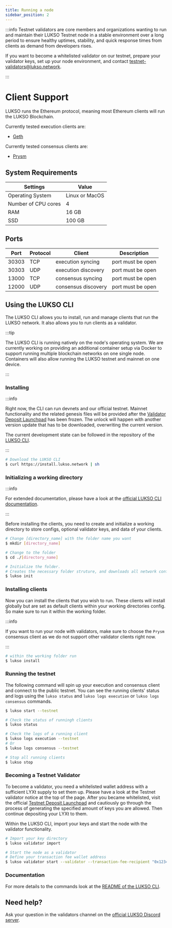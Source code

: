 ```yaml
---
title: Running a node
sidebar_position: 2
---
```


:::info
Testnet validators are core members and organizations wanting to run and maintain their LUKSO Testnet node in a stable environment over a long period to ensure healthy uptimes, stability, and quick response times from clients as demand from developers rises.

If you want to become a whitelisted validator on our testnet, prepare your validator keys, set up your node environment, and contact [testnet-validators@lukso.network](mailto:testnet-validators@lukso.network).

:::

# Client Support

LUKSO runs the Ethereum protocol, meaning most Ethereum clients will run the LUKSO Blockchain.

Currently tested execution clients are:

- [Geth](https://github.com/ethereum/go-ethereum)

Currently tested consensus clients are:

- [Prysm](https://github.com/prysmaticlabs/prysm)

## System Requirements

| Settings            | Value          |
| ------------------- | -------------- |
| Operating System    | Linux or MacOS |
| Number of CPU cores | 4              |
| RAM                 | 16 GB          |
| SSD                 | 100 GB         |

## Ports

| Port  | Protocol | Client              | Description       |
| ----- | -------- | ------------------- | ----------------- |
| 30303 | TCP      | execution syncing   | port must be open |
| 30303 | UDP      | execution discovery | port must be open |
| 13000 | TCP      | consensus syncing   | port must be open |
| 12000 | UDP      | consensus discovery | port must be open |

## Using the LUKSO CLI

The LUKSO CLI allows you to install, run and manage clients that run the LUKSO network.
It also allows you to run clients as a validator.

:::tip

The LUKSO CLI is running natively on the node's operating system. We are currently working on providing an additional container setup via Docker to support running multiple blockchain networks on one single node. Containers will also allow running the LUKSO testnet and mainnet on one device.

:::

### Installing

:::info

Right now, the CLI can run devnets and our official testnet. Mainnet functionality and the related genesis files will be provided after the [Validator Deposit Launchpad](https://deposit.mainnet.lukso.network) has been frozen. The unlock will happen with another version update that has to be downloaded, overwriting the current version.

The current development state can be followed in the repository of the [LUKSO CLI](https://github.com/lukso-network/tools-lukso-cli/).

:::

```bash
# Download the LUKSO CLI
$ curl https://install.lukso.network | sh
```

### Initializing a working directory

:::info

For extended documentation, please have a look at the [official LUKSO CLI documentation](https://github.com/lukso-network/tools-lukso-cli/#lukso-cli).

:::

Before installing the clients, you need to create and initialize a working directory to store configs, optional validator keys, and data of your clients.

```bash
# Change [directory_name] with the folder name you want
$ mkdir [directory_name]

# Change to the folder
$ cd ./[directory_name]

# Initialize the folder.
# Creates the necessary folder struture, and downloads all network configs from https://github.com/lukso-network/network-configs
$ lukso init
```

### Installing clients

Now you can install the clients that you wish to run. These clients will install globally but are set as default clients within your working directories config. So make sure to run it within the working folder.

:::info

If you want to run your node with validators, make sure to choose the `Prysm` consensus client as we do not support other validator clients right now.

:::

```bash
# within the working folder run
$ lukso install
```

### Running the testnet

The following command will spin up your execution and consensus client and connect to the public testnet.
You can see the running clients' status and logs using the `lukso status` and `lukso logs execution` or `lukso logs consensus` commands.

```bash
$ lukso start --testnet

# Check the status of runningh clients
$ lukso status

# Check the logs of a running client
$ lukso logs execution --testnet
# Or
$ lukso logs consensus --testnet

# Stop all running clients
$ lukso stop

```

### Becoming a Testnet Validator

To become a validator, you need a whitelisted wallet address with a sufficient LYXt supply to set them up. Please have a look at the Testnet validator notice at the top of the page. After you became whitelisted, visit the official [Testnet Deposit Launchpad](https://deposit.testnet.lukso.network/) and cautiously go through the process of generating the specified amount of keys you are allowed. Then continue depositing your LYXt to them.

Within the LUKSO CLI, import your keys and start the node with the validator functionality.

```bash
# Import your key directory
$ lukso validator import

# Start the node as a validator
# Define your transaction fee wallet address
$ lukso validator start --validator --transaction-fee-recipient "0x1234..." --testnet
```

### Documentation

For more details to the commands look at the [README of the LUKSO CLI](https://github.com/lukso-network/tools-lukso-cli/blob/main/README.md).

## Need help?

Ask your question in the validators channel on the [official LUKSO Discord server](https://discord.gg/lukso).
